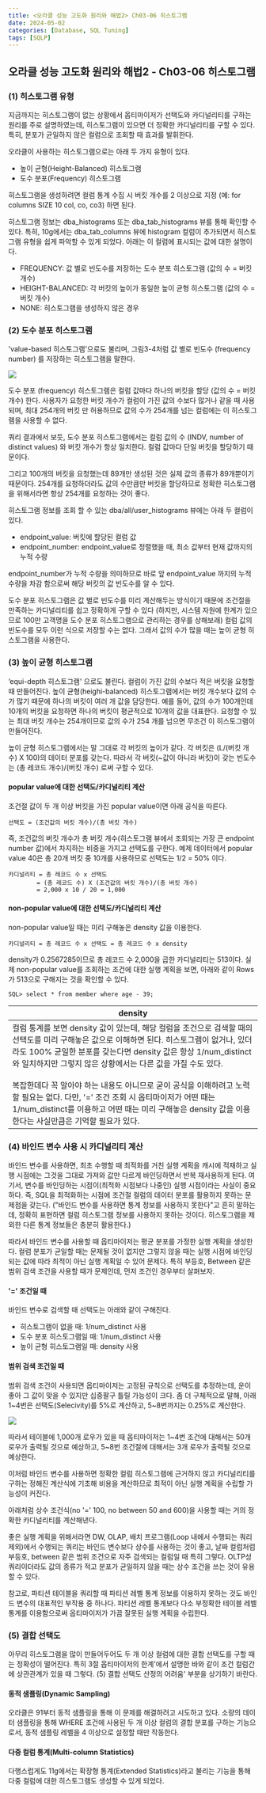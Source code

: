 ```yaml
---
title: <오라클 성능 고도화 원리와 해법2> Ch03-06 히스토그램
date: 2024-05-02
categories: [Database, SQL Tuning]
tags: [SQLP]
---
```


## 오라클 성능 고도화 원리와 해법2 - Ch03-06 히스토그램

### (1) 히스토그램 유형

지금까지는 히스토그램이 없는 상황에서 옵티마이저가 선택도와 카디널리티를 구하는 원리를 주로 설명하였는데, 히스토그램이 있으면 더 정확한 카디널리티를 구할 수 있다. 특히, 분포가 균일하지 않은 컬럼으로 조회할 때 효과를 발휘한다.

오라클이 사용하는 히스토그램으로는 아래 두 가지 유형이 있다.

- 높이 균형(Height-Balanced) 히스토그램
- 도수 분포(Frequency) 히스토그램

히스토그램을 생성하려면 컬럼 통계 수집 시 버킷 개수를 2 이상으로 지정 (예: for columns SIZE 10 col, co, co3) 하면 된다.

히스토그램 정보는 dba_histograms 또는 dba_tab_histograms 뷰를 통해 확인할 수 있다. 특히, 10g에서는 dba_tab_columns 뷰에 histogram 컬럼이 추가되면서 히스토그램 유형을 쉽게 파악할 수 있게 되었다. 아래는 이 컬럼에 표시되는 값에 대한 설명이다.

- FREQUENCY: 값 별로 빈도수를 저장하는 도수 분포 히스토그램 (값의 수 = 버킷 개수)
- HEIGHT-BALANCED: 각 버킷의 높이가 동일한 높이 균형 히스토그램 (값의 수 = 버킷 개수)
- NONE: 히스토그램을 생성하지 않은 경우

### (2) 도수 분포 히스토그램

'value-based 히스토그램'으로도 불리며, 그림3-4처럼 값 별로 빈도수 (frequency number) 를 저장하는 히스토그램을 말한다.

![](/assets/images/sqlp/sqlp2-03-06-2-img3-4.png)

도수 분포 (frequency) 히스토그램은 컬럼 값마다 하나의 버킷을 할당 (값의 수 = 버킷 개수) 한다. 사용자가 요청한 버킷 개수가 컬럼이 가진 값의 수보다 많거나 같을 때 사용되며, 최대 254개의 버킷 만 허용하므로 값의 수가 254개를 넘는 컬럼에는 이 히스토그램을 사용할 수 없다.

쿼리 결과에서 보듯, 도수 분포 히스토그램에서는 컬럼 값의 수 (INDV, number of distinct values) 와 버킷 개수가 항상 일치한다. 컬럼 값마다 단일 버킷을 할당하기 때문이다.

그리고 100개의 버킷을 요청했는데 89개만 생성된 것은 실제 값의 종류가 89개뿐이기 때문이다. 254개를 요청하더라도 값의 수만큼만 버킷을 할당하므로 정확한 히스토그램을 위해서라면 항상 254개를 요청하는 것이 좋다.

히스토그램 정보를 조회 할 수 있는 dba/all/user_histograms 뷰에는 아래 두 컬럼이 있다.

- endpoint_value: 버킷에 할당된 컬럼 값
- endpoint_number: endpoint_value로 정렬했을 때, 최소 값부터 현재 값까지의 누적 수량

endpoint_number가 누적 수량을 의미하므로 바로 앞 endpoint_value 까지의 누적 수량을 차감 함으로써 해당 버킷의 값 빈도수를 알 수 있다.

도수 분포 히스토그램은 값 별로 빈도수를 미리 계산해두는 방식이기 때문에 조건절을 만족하는 카디널리티를 쉽고 정확하게 구할 수 있다 (하지만, 시스템 자원에 한계가 있으므로 100만 고객명을 도수 분포 히스토그램으로 관리하는 경우를 상해보래) 컬럼 값의 빈도수를 모두 이런 식으로 저장할 수는 없다. 그래서 값의 수가 많을 때는 높이 균형 히스토그램을 사용한다.

### (3) 높이 균형 히스토그램

‘equi-depth 히스토그램' 으로도 불린다. 컬럼이 가진 값의 수보다 적은 버킷을 요청할 때 만들어진다. 높이 균형(heighi-balanced) 히스토그램에서는 버킷 개수보다 값의 수가 많기 때문에 하나의 버킷이 여러 개 값을 담당한다. 예를 들어, 값의 수가 100개인데 10개의 버킷을 요청하면 하나의 버킷이 평균적으로 10개의 값을 대표한다. 요청할 수 있는 최대 버킷 개수는 254개이므로 값의 수가 254 개를 넘으면 무조건 이 히스토그램이 만들어진다.

높이 균형 히스토그램에서는 말 그대로 각 버킷의 높이가 같다. 각 버킷은 (L/(버킷 개수) X 100)의 데이터 분포를 갖는다. 따라서 각 버킷(~값이 아니라 버킷)이 갖는 빈도수는 (총 레코드 개수)/(버킷 개수) 로써 구할 수 있다.

#### popular value에 대한 선택도/카디널리티 계산

조건절 값이 두 개 이상 버킷을 가진 popular value이면 아래 공식을 따른다.

```
선택도 = (조건값의 버킷 개수)/(총 버킷 개수)
```

즉, 조건값의 버킷 개수가 총 버킷 개수(히스토그램 뷰에서 조회되는 가장 큰 endpoint number 값)에서 차지하는 비중을 가지고 선택도를 구한다. 예제 데이터에서 popular value 40은 총 20개 버킷 중 10개를 사용하므로 선택도는 1/2 = 50% 이다.

```
카디널리티 = 총 레코드 수 x 선택도
        = (총 레코드 수) X (조건값의 버킷 개수)/(총 버킷 개수)
        = 2,000 x 10 / 20 = 1,000
```

#### non-popular value에 대한 선택도/카디널리티 계산

non-popular value일 때는 미리 구해놓은 density 값을 이용한다.

```
카디널리티 = 총 레코드 수 x 선택도 = 총 레코드 수 x density
```

density가 0.2567285이므로 총 레코드 수 2,000을 곱한 카디널리티는 513이다. 실제 non-popular value를 조회하는 조건에 대한 실행 계획을 보면, 아래와 같이 Rows가 513으로 구해지는 것을 확인할 수 있다.

```
SQL> select * from member where age - 39;
```

| density                                                                                                                                                                                                                                                                                                                                                                                                                                                                                                                         |
| ------------------------------------------------------------------------------------------------------------------------------------------------------------------------------------------------------------------------------------------------------------------------------------------------------------------------------------------------------------------------------------------------------------------------------------------------------------------------------------------------------------------------------- |
| 컬럼 통계를 보면 density 값이 있는데, 해당 컬럼을 조건으로 검색할 때의 선택도를 미리 구해놓은 값으로 이해하면 된다. 히스토그램이 없거나, 있더라도 100% 균일한 분포를 갖는다면 density 값은 항상 1/num_distinct와 일치하지만 그렇지 않은 상황에서는 다른 값을 가질 수도 있다.<br><br>복잡한데다 꼭 알아야 하는 내용도 아니므로 굳이 공식을 이해하려고 노력할 필요는 없다. 다만, '=' 조건 조회 시 옵티마이저가 어떤 때는 1/num_distinct를 이용하고 어떤 때는 미리 구해놓은 density 값을 이용한다는 사실만큼은 기억할 필요가 있다. |

### (4) 바인드 변수 사용 시 카디널리티 계산

바인드 변수를 사용하면, 최초 수행할 때 최적화를 거친 실행 계획을 캐시에 적재하고 실행 시점에는 그것을 그대로 가져와 값만 다르게 바인딩하면서 반복 재사용하게 된다. 여기서, 변수를 바인딩하는 시점이(최적화 시점보다 나중인) 실행 시점이라는 사실이 중요하다. 즉, SQL을 최적화하는 시점에 조건절 컬럼의 데이터 분포를 활용하지 못하는 문제점을 갖는다. ("바인드 변수를 사용하면 통계 정보를 사용하지 못한다"고 흔히 말하는데, 정확히 표현하면 컬럼 히스토그램 정보를 사용하지 못하는 것이다. 히스토그램을 제외한 다른 통계 정보들은 충분히 활용한다.)

따라서 바인드 변수를 사용할 때 옵티마이저는 평균 분포를 가정한 실행 계획을 생성한다. 컬럼 분포가 균일할 때는 문제될 것이 없지만 그렇지 않을 때는 실행 시점에 바인딩되는 값에 따라 최적이 아닌 실행 계획일 수 있어 문제다. 특히 부등호, Between 같은 범위 검색 조건을 사용할 때가 문제인데, 먼저 조건인 경우부터 살펴보자.

#### '=' 조건일 때

바인드 변수로 검색할 때 선택도는 아래와 같이 구해진다.

- 히스토그램이 없을 때: 1/num_distinct 사용
- 도수 분포 히스토그램일 때: 1/num_distinct 사용
- 높이 균형 히스토그램일 때: density 사용

#### 범위 검색 조건일 때

범위 검색 조건이 사용되면 옵티마이저는 고정된 규칙으로 선택도를 추정하는데, 운이 좋아 그 값이 맞을 수 있지만 십중팔구 틀릴 가능성이 크다. 좀 더 구체적으로 말해, 아래 1~4번은 선택도(Selecivity)를 5%로 계산하고, 5~8번까지는 0.25%로 계산한다.

![](/assets/images/sqlp/sqlp2-03-06-4-table1.png)

따라서 테이블에 1,000개 로우가 있을 때 옵티마이저는 1~4번 조건에 대해서는 50개 로우가 출력될 것으로 예상하고, 5~8번 조건절에 대해서는 3개 로우가 출력될 것으로 예상한다.

이처럼 바인드 변수를 사용하면 정확한 컬럼 히스토그램에 근거하지 않고 카디널리티를 구하는 정해진 계산식에 기초해 비용을 계산하므로 최적이 아닌 실행 계획을 수립할 가능성이 커진다.

아래처럼 상수 조건식(no '=' 100, no between 50 and 600)을 사용할 때는 거의 정확한 카디널리티를 계산해낸다.

좋은 실행 계획을 위해서라면 DW, OLAP, 배치 프로그램(Loop 내에서 수행되는 쿼리 제외)에서 수행되는 쿼리는 바인드 변수보다 상수를 사용하는 것이 좋고, 날짜 컬럼처럼 부등호, between 같은 범위 조건으로 자주 검색되는 컬럼일 때 특히 그렇다. OLTP성 쿼리이더라도 값의 종류가 적고 분포가 균일하지 않을 때는 상수 조건을 쓰는 것이 유용할 수 있다.

참고로, 파티션 테이블을 쿼리할 때 파티션 레벨 통계 정보를 이용하지 못하는 것도 바인드 변수의 대표적인 부작용 중 하나다. 파티션 레벨 통계보다 다소 부정확한 테이블 레벨 통계를 이용함으로써 옵티마이저가 가끔 잘못된 실행 계획을 수립한다.

### (5) 결합 선택도

아무리 히스토그램을 많이 만들어두어도 두 개 이상 컬럼에 대한 결합 선택도를 구할 때는 정확성이 떨어진다. 특히 3절 옵티마이저의 한계'에서 설명한 바와 같이 조건 컬럼간에 상관관계가 있을 때 그렇다. (5) 결합 선택도 산정의 어려움' 부분을 상기하기 바란다.

#### 동적 샘플링(Dynamic Sampling)

오라클은 91부터 동적 샘플링을 통해 이 문제를 해결하려고 시도하고 있다. 소량의 데이터 샘플링을 통해 WHERE 조건에 사용된 두 개 이상 컬럼의 결합 분포를 구하는 기능으로서, 동적 샘플링 레벨을 4 이상으로 설정할 때만 작동한다.

#### 다중 컬럼 통계(Multi-column Statistics)

다행스럽게도 11g에서는 확장형 통계(Extended Statistics)라고 불리는 기능을 통해 다중 컬럼에 대한 히스토그램도 생성할 수 있게 되었다.

